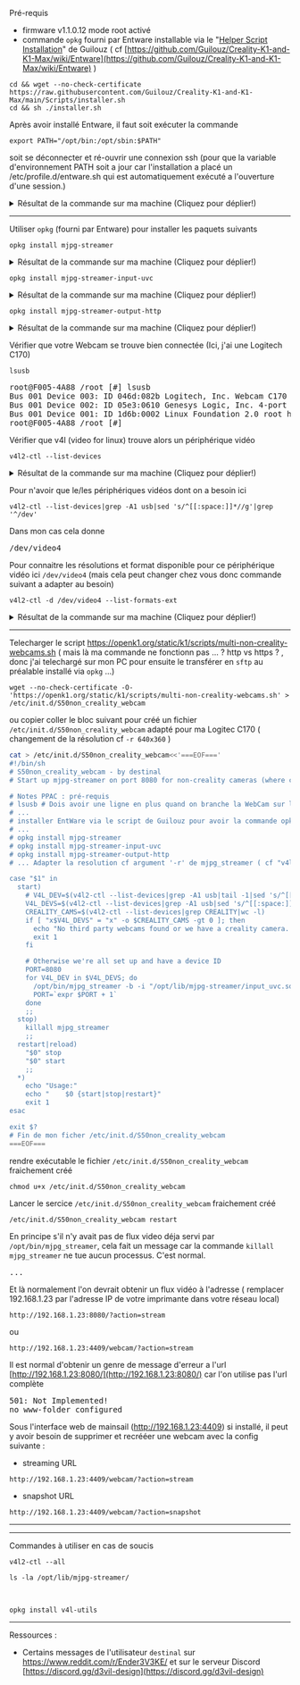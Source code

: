 
Pré-requis
- firmware v1.1.0.12 mode root activé
- commande `opkg` fourni par Entware installable via le "[Helper Script Installation](https://github.com/Guilouz/Creality-K1-and-K1-Max/wiki/Helper-Script-Installation)" de Guilouz ( cf  [https://github.com/Guilouz/Creality-K1-and-K1-Max/wiki/Entware](https://github.com/Guilouz/Creality-K1-and-K1-Max/wiki/Entware) )
~~~
cd && wget --no-check-certificate https://raw.githubusercontent.com/Guilouz/Creality-K1-and-K1-Max/main/Scripts/installer.sh
cd && sh ./installer.sh
~~~
Après avoir installé Entware, il faut soit exécuter la commande
~~~
export PATH="/opt/bin:/opt/sbin:$PATH"
~~~
soit se déconnecter et ré-ouvrir une connexion ssh (pour que la variable d'environnement PATH soit a jour car l'installation a placé un /etc/profile.d/entware.sh qui est automatiquement exécuté a l'ouverture d'une session.)

<details>
 <summary>Résultat de la commande sur ma machine (Cliquez pour déplier!)</summary>
<pre>
root@F005-4A88 /root [#] cat /etc/profile.d/entware.sh 
export PATH="/opt/bin:/opt/sbin:$PATH"
root@F005-4A88 /root [#] export PATH="/opt/bin:/opt/sbin:$PATH"
</pre>
</details>

---

Utiliser `opkg` (fourni par Entware) pour installer les paquets suivants
~~~
opkg install mjpg-streamer
~~~
<details>
 <summary>Résultat de la commande sur ma machine (Cliquez pour déplier!)</summary>
<pre>
root@F005-4A88 /root [#] opkg install mjpg-streamer
Installing mjpg-streamer (1.0.0-6) to root...
Downloading http://bin.entware.net/mipselsf-k3.4/mjpg-streamer_1.0.0-6_mipsel-3.4.ipk
Installing libjpeg-turbo (2.1.4-2) to root...
Downloading http://bin.entware.net/mipselsf-k3.4/libjpeg-turbo_2.1.4-2_mipsel-3.4.ipk
Installing libiconv-full (1.17-1) to root...
Downloading http://bin.entware.net/mipselsf-k3.4/libiconv-full_1.17-1_mipsel-3.4.ipk
Installing libv4l (1.22.1-1) to root...
Downloading http://bin.entware.net/mipselsf-k3.4/libv4l_1.22.1-1_mipsel-3.4.ipk
Configuring libiconv-full.
Configuring libjpeg-turbo.
Configuring libv4l.
Configuring mjpg-streamer.
root@F005-4A88 /root [#] 
</pre>
</details>

~~~
opkg install mjpg-streamer-input-uvc
~~~
<details>
 <summary>Résultat de la commande sur ma machine (Cliquez pour déplier!)</summary>
<pre>
// A FAIRE
</pre>
</details>

~~~
opkg install mjpg-streamer-output-http
~~~
<details>
 <summary>Résultat de la commande sur ma machine (Cliquez pour déplier!)</summary>
<pre>
root@F005-4A88 /root [#] opkg install mjpg-streamer-output-http
Installing mjpg-streamer-output-http (1.0.0-6) to root...
Downloading http://bin.entware.net/mipselsf-k3.4/mjpg-streamer-output-http_1.0.0-6_mipsel-3.4.ipk
Configuring mjpg-streamer-output-http.
root@F005-4A88 /root [#] ll /opt/lib/mjpg-streamer/
total 56
drwxr-xr-x    2 root     root          4096 Feb  6 02:09 ./
drwxr-xr-x    6 root     root          4096 Sep  1 21:07 ../
-rw-r--r--    1 root     root         12016 Sep  1 21:07 input_http.so
-rw-r--r--    1 root     root         35760 Sep  1 21:07 output_http.so
root@F005-4A88 /root [#] /etc/init.d/S50non_creality_webcam restart
killall: mjpg_streamer: no process killed
root@F005-4A88 /root [#] 
</pre>
</details>

Vérifier que votre Webcam se trouve bien connectée (Ici, j'ai une Logitech C170)
~~~
lsusb
~~~
<pre>
root@F005-4A88 /root [#] lsusb
Bus 001 Device 003: ID 046d:082b Logitech, Inc. Webcam C170
Bus 001 Device 002: ID 05e3:0610 Genesys Logic, Inc. 4-port hub
Bus 001 Device 001: ID 1d6b:0002 Linux Foundation 2.0 root hub
root@F005-4A88 /root [#] 
</pre>


Vérifier que v4l (video for linux) trouve alors un périphérique vidéo
~~~
v4l2-ctl --list-devices
~~~
<details>
 <summary>Résultat de la commande sur ma machine (Cliquez pour déplier!)</summary>
<pre>
root@F005-4A88 /root [#] v4l2-ctl --list-devices
jz-rot ():
	/dev/video0

Webcam C170 (1.2):
	/dev/media0

Dummy video device (0x0000) (platform:v4l2loopback-000):
	/dev/video3

Webcam C170 (usb-13500000.otg_new-1.2):
	/dev/video4

vpu-felix (vpu-felix):
	/dev/video2

vpu-helix (vpu-helix):
	/dev/video1

root@F005-4A88 /root [#] 
</pre>
</details>

Pour n'avoir que le/les périphériques vidéos dont on a besoin ici
~~~
v4l2-ctl --list-devices|grep -A1 usb|sed 's/^[[:space:]]*//g'|grep '^/dev'
~~~
Dans mon cas cela donne
<pre>
/dev/video4
</pre>


Pour connaitre les résolutions et format disponible pour ce périphérique vidéo ici `/dev/video4` (mais cela peut changer chez vous donc commande suivant a adapter au besoin)
~~~
v4l2-ctl -d /dev/video4 --list-formats-ext
~~~
<details>
 <summary>Résultat de la commande sur ma machine (Cliquez pour déplier!)</summary>
<pre>
root@F005-4A88 /root [#] v4l2-ctl -d /dev/video4 --list-formats-ext
ioctl: VIDIOC_ENUM_FMT
	Type: Video Capture

	[0]: 'YUYV' (YUYV 4:2:2)
		Size: Discrete 640x480
			Interval: Discrete 0.033s (30.000 fps)
			Interval: Discrete 0.067s (15.000 fps)
		Size: Discrete 352x288
			Interval: Discrete 0.033s (30.000 fps)
			Interval: Discrete 0.067s (15.000 fps)
		Size: Discrete 320x240
			Interval: Discrete 0.033s (30.000 fps)
			Interval: Discrete 0.067s (15.000 fps)
		Size: Discrete 176x144
			Interval: Discrete 0.033s (30.000 fps)
			Interval: Discrete 0.067s (15.000 fps)
		Size: Discrete 160x120
			Interval: Discrete 0.033s (30.000 fps)
			Interval: Discrete 0.067s (15.000 fps)
		Size: Discrete 544x288
			Interval: Discrete 0.033s (30.000 fps)
			Interval: Discrete 0.067s (15.000 fps)
		Size: Discrete 432x240
			Interval: Discrete 0.033s (30.000 fps)
			Interval: Discrete 0.067s (15.000 fps)
		Size: Discrete 320x176
			Interval: Discrete 0.033s (30.000 fps)
			Interval: Discrete 0.067s (15.000 fps)
		Size: Discrete 640x360
			Interval: Discrete 0.033s (30.000 fps)
			Interval: Discrete 0.067s (15.000 fps)
	[1]: 'MJPG' (Motion-JPEG, compressed)
		Size: Discrete 640x480
			Interval: Discrete 0.033s (30.000 fps)
			Interval: Discrete 0.067s (15.000 fps)
		Size: Discrete 352x288
			Interval: Discrete 0.033s (30.000 fps)
			Interval: Discrete 0.067s (15.000 fps)
		Size: Discrete 320x240
			Interval: Discrete 0.033s (30.000 fps)
			Interval: Discrete 0.067s (15.000 fps)
		Size: Discrete 176x144
			Interval: Discrete 0.033s (30.000 fps)
			Interval: Discrete 0.067s (15.000 fps)
		Size: Discrete 160x120
			Interval: Discrete 0.033s (30.000 fps)
			Interval: Discrete 0.067s (15.000 fps)
		Size: Discrete 544x288
			Interval: Discrete 0.033s (30.000 fps)
			Interval: Discrete 0.067s (15.000 fps)
		Size: Discrete 432x240
			Interval: Discrete 0.033s (30.000 fps)
			Interval: Discrete 0.067s (15.000 fps)
		Size: Discrete 320x176
			Interval: Discrete 0.033s (30.000 fps)
			Interval: Discrete 0.067s (15.000 fps)
		Size: Discrete 640x360
			Interval: Discrete 0.033s (30.000 fps)
			Interval: Discrete 0.067s (15.000 fps)
		Size: Discrete 800x480
			Interval: Discrete 0.033s (30.000 fps)
			Interval: Discrete 0.067s (15.000 fps)
		Size: Discrete 1024x768
			Interval: Discrete 0.033s (30.000 fps)
			Interval: Discrete 0.067s (15.000 fps)
root@F005-4A88 /root [#] 
</pre>
</details>

---

Telecharger le script https://openk1.org/static/k1/scripts/multi-non-creality-webcams.sh
( mais là ma commande ne fonctionn pas ... ? http vs https ? , donc j'ai telechargé sur mon PC pour ensuite le transférer en `sftp` au préalable installé via `opkg` ...)
~~~
wget --no-check-certificate -O- 'https://openk1.org/static/k1/scripts/multi-non-creality-webcams.sh' > /etc/init.d/S50non_creality_webcam
~~~

ou copier coller le bloc suivant pour créé un fichier `/etc/init.d/S50non_creality_webcam` adapté pour ma Logitec C170 ( changement de la résolution cf `-r 640x360` )
~~~ bash
cat > /etc/init.d/S50non_creality_webcam<<'===EOF==='
#!/bin/sh
# S50non_creality_webcam - by destinal
# Start up mjpg-streamer on port 8080 for non-creality cameras (where cam_app doesn't autostart)

# Notes PPAC : pré-requis 
# lsusb # Dois avoir une ligne en plus quand on branche la WebCam sur l'un des ports USB du NebulaPad
# ...
# installer EntWare via le script de Guilouz pour avoir la commande opkg cf https://github.com/Guilouz/Creality-K1-and-K1-Max/wiki/Entware
# ...
# opkg install mjpg-streamer
# opkg install mjpg-streamer-input-uvc
# opkg install mjpg-streamer-output-http
# ... Adapter la resolution cf argument '-r' de mjpg_streamer ( cf "v4l2-ctl --list-devices|grep -A1 usb|sed 's/^[[:space:]]*//g'|grep '^/dev'" et "v4l2-ctl -d /dev/video4 --list-formats-ext" )

case "$1" in
  start)
    # V4L_DEV=$(v4l2-ctl --list-devices|grep -A1 usb|tail -1|sed 's/^[[:space:]]*//g')
    V4L_DEVS=$(v4l2-ctl --list-devices|grep -A1 usb|sed 's/^[[:space:]]*//g'|grep '^/dev')
    CREALITY_CAMS=$(v4l2-ctl --list-devices|grep CREALITY|wc -l)
    if [ "x$V4L_DEVS" = "x" -o $CREALITY_CAMS -gt 0 ]; then
      echo "No third party webcams found or we have a creality camera. Bailing!"
      exit 1
    fi

    # Otherwise we're all set up and have a device ID
    PORT=8080
    for V4L_DEV in $V4L_DEVS; do
      /opt/bin/mjpg_streamer -b -i "/opt/lib/mjpg-streamer/input_uvc.so -d $V4L_DEV -r 640x360 -f 15" -o "/opt/lib/mjpg-streamer/output_http.so -p $PORT"
      PORT=`expr $PORT + 1` 
    done
    ;;
  stop)
    killall mjpg_streamer
    ;;
  restart|reload)
    "$0" stop
    "$0" start
    ;;
  *)
    echo "Usage:"
    echo "    $0 {start|stop|restart}"
    exit 1
esac

exit $?
# Fin de mon ficher /etc/init.d/S50non_creality_webcam
===EOF===

~~~

rendre exécutable le fichier `/etc/init.d/S50non_creality_webcam` fraichement créé
~~~
chmod u+x /etc/init.d/S50non_creality_webcam
~~~



Lancer le sercice `/etc/init.d/S50non_creality_webcam` fraichement créé
~~~
/etc/init.d/S50non_creality_webcam restart
~~~
En principe s'il n'y avait pas de flux video déja servi par `/opt/bin/mjpg_streamer`, cela fait un message car la commande `killall mjpg_streamer` ne tue aucun processus. C'est normal.
<pre>
...
</pre>


Et là normalement l'on devrait obtenir un flux vidéo à l'adresse ( remplacer 192.168.1.23 par l'adresse IP de votre imprimante dans votre réseau local)
~~~
http://192.168.1.23:8080/?action=stream
~~~
ou 
~~~
http://192.168.1.23:4409/webcam/?action=stream
~~~

Il est normal d'obtenir un genre de message d'erreur a l'url [http://192.168.1.23:8080/](http://192.168.1.23:8080/) car l'on utilise pas l'url complète
<pre>
501: Not Implemented!
no www-folder configured
</pre>


Sous l'interface web de mainsail (http://192.168.1.23:4409) si installé, il peut y avoir besoin de supprimer et recrééer une webcam avec la config suivante : 
 - streaming URL
~~~
http://192.168.1.23:4409/webcam/?action=stream
~~~
 - snapshot URL
~~~
http://192.168.1.23:4409/webcam/?action=snapshot
~~~

---

---

Commandes à utiliser en cas de soucis

~~~
v4l2-ctl --all
~~~

~~~
ls -la /opt/lib/mjpg-streamer/
~~~
<pre>

</pre>

~~~
opkg install v4l-utils
~~~

---


Ressources :
 - Certains messages de l'utilisateur `destinal` sur https://www.reddit.com/r/Ender3V3KE/ et sur le serveur Discord [https://discord.gg/d3vil-design](https://discord.gg/d3vil-design)
